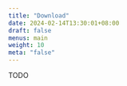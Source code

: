 ```yaml
---
title: "Download"
date: 2024-02-14T13:30:01+08:00
draft: false
menus: main
weight: 10
meta: "false"
---
```


TODO